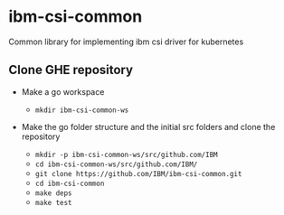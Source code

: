 # ibm-csi-common
Common library for implementing ibm csi driver for kubernetes

## Clone GHE repository

- Make a go workspace
  - `mkdir ibm-csi-common-ws`

- Make the go folder structure and the initial src folders and clone the repository
  - `mkdir -p ibm-csi-common-ws/src/github.com/IBM`
  - `cd ibm-csi-common-ws/src/github.com/IBM/`
  - `git clone https://github.com/IBM/ibm-csi-common.git`
  - `cd ibm-csi-common`
  - `make deps`
  - `make test`
